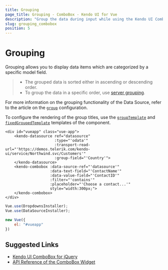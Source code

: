 ```yaml
---
title: Grouping
page_title: Grouping - ComboBox - Kendo UI for Vue
description: "Group the data during input while using the Kendo UI ComboBox wrapper for Vue."
slug: grouping_combobox
position: 5
---
```


# Grouping

Grouping allows you to display data items which are categorized by a specific model field.

> * The grouped data is sorted either in ascending or descending order.
> * To group the data in a specific order, use [server grouping](https://docs.telerik.com/kendo-ui/api/javascript/data/datasource#configuration-serverGrouping).

For more information on the grouping functionality of the Data Source, refer to the article on the [`group`](https://docs.telerik.com/kendo-ui/api/javascript/data/datasource#configuration-group) configuration.

To configure the rendering of the group titles, use the [`groupTemplate`](https://docs.telerik.com/kendo-ui/api/javascript/ui/combobox#configuration-groupTemplate) and [`fixedGroupedTemplate`](https://docs.telerik.com/kendo-ui/api/javascript/ui/combobox#configuration-fixedGroupTemplate) templates of the component.

```html-preview
<div id="vueapp" class="vue-app">
    <kendo-datasource ref="datasource"
                      :type="'odata'"
                      :transport-read-url="'https://demos.telerik.com/kendo-ui/service/Northwind.svc/Customers'"
                      :group-field="'Country'">
    </kendo-datasource>
    <kendo-combobox :data-source-ref="'datasource'"
                    :data-text-field="'ContactName'"
                    :data-value-field="'ContactID'"
                    :filter="'contains'"
                    :placeholder="'Choose a contact...'"
                    style="width:300px;">
    </kendo-combobox>
</div>
```
```js
Vue.use(DropdownsInstaller);
Vue.use(DataSourceInstaller);

new Vue({
    el: "#vueapp"
})
```

## Suggested Links

* [Kendo UI ComboBox for jQuery](https://docs.telerik.com/kendo-ui/controls/editors/combobox/overview)
* [API Reference of the ComboBox Widget](https://docs.telerik.com/kendo-ui/api/javascript/ui/combobox)
